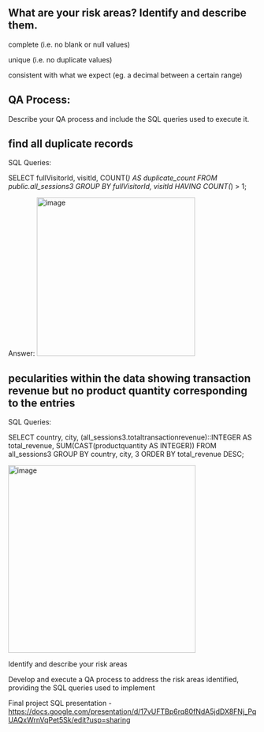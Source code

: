 ## What are your risk areas? Identify and describe them.

complete (i.e. no blank or null values)

unique (i.e. no duplicate values)

consistent with what we expect (eg. a decimal between a certain range)


## QA Process:
Describe your QA process and include the SQL queries used to execute it.


## find all duplicate records

SQL Queries:

SELECT fullVisitorId, visitId, COUNT(*) AS duplicate_count
FROM public.all_sessions3
GROUP BY fullVisitorId, visitId
HAVING COUNT(*) > 1;


Answer:
<img width="321" alt="image" src="https://github.com/gu12934/SQL-Project-LHL/assets/36687057/3bc23a84-d061-4585-b08e-1e2927a83a52">


## pecularities within the data showing transaction revenue but no product quantity corresponding to the entries

SQL Queries:

SELECT country, city, (all_sessions3.totaltransactionrevenue)::INTEGER AS total_revenue, SUM(CAST(productquantity AS INTEGER))
FROM all_sessions3
GROUP BY country, city, 3
ORDER BY total_revenue DESC;



<img width="380" alt="image" src="https://github.com/gu12934/SQL-Project-LHL/assets/36687057/93dded01-2e3a-4f3d-9924-edc2d7c2ba4f">




Identify and describe your risk areas

Develop and execute a QA process to address the risk areas identified, providing the SQL queries used to implement

Final project SQL presentation - https://docs.google.com/presentation/d/17vUFTBp6rq80fNdA5jdDX8FNj_PqUAQxWrnVqPet5Sk/edit?usp=sharing
